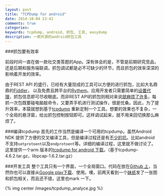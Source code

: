 ```yaml
---
layout: post
title: "TCPDump for android"
date: 2014-10-04 23:41
comments: true
categories: 
keywords: tcpdump, android, 抓包, 工具, easydump
description: 一款开源的android抓包工具
---
```


###抓包要有效率

前段时间一直在做一款社交类答题的App。深有体会的是，不管是前期研究竞品，还是后期和服务端联调，抓包调试都是必不可缺少的环节，而且抓包的效率深深的影响着开发的效率。

由于REST API 的盛行，已经有大量现成的工具可以方便的进行抓包，比如大名鼎鼎的[Fiddler][1]， 以及免费且跨平台的[Rythem][2]。应用开发者只需要简单的[设置代理][3]，抓包信息即可尽收眼底。而非REST API的抓包则相对来说[就麻烦了许多][4]，每抓一次包既要碰电脑敲命令，又要弄手机进行测试操作，很是忧桑。因此，为了提升效率，本猿就想到基于[tcpdump][5] 重新定制一个工具。想要的效果也不复杂，一个全局的悬浮窗，给出抓包控制按钮即可。这样调试起来，就不用来回切换那么麻烦了。

###编译tcpdump
首先的工作当然是编译一个可用的tcpdump。虽然Android NDK 提供了方便的交叉编译工具，但是编译过程还是有[不少的坑][6]。比如android 不支持`setprotoent`以及`endprotoent`等。详细的编译过程，这里就不做讨论了。这里提供一个arm 版本的[tcpdump for android 下载][7]。（基于tcpdump-4.6.2.tar.gz，libpcap-1.6.2.tar.gz）

###开发工具
整个工具只有一个界面，一个全局窗口。代码在放在[Github 上][8]，当然你也可以直接从[Google play下载][9]、使用。噢，前两天看到一个[妹纸][10]发了一张图和抓包相关，而且还不错，这里也mark 一下。

{% img center /images/tcpdump_analyce.jpg %}


[1]: http://www.telerik.com/fiddler
[2]: https://github.com/AlloyTeam/Rythem
[3]: http://docs.telerik.com/fiddler/configure-fiddler/tasks/ConfigureForAndroid
[4]: http://www.kandroid.org/online-pdk/guide/tcpdump.html
[5]: http://www.tcpdump.org/
[6]: https://github.com/chatch/tcpdump-android/blob/master/build-tcpdump
[7]: http://pan.baidu.com/s/1vpMFG
[8]: https://github.com/shaomingbo/EasyDump
[9]: https://play.google.com/store/apps/details?id=de.mingbo.easydump
[10]: https://community.emc.com/people/Zhang%2CJiawen

